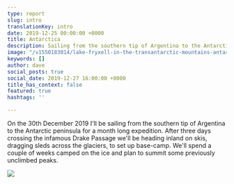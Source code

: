 ```yaml
---
type: report
slug: intro
translationKey: intro
date: 2019-12-25 00:00:00 +0000
title: Antarctica
description: Sailing from the southern tip of Argentina to the Antarctic peninsula for a ski-mountaineering expedition.
image: "/v1550183014/lake-fryxell-in-the-transantarctic-mountains-antarctica_aygmyr.jpg"
keywords: []
author: dave
social_posts: true
social_date: 2019-12-27 16:00:00 +0000
title_has_context: false
featured: true
hashtags: ''

---
```


On the 30th December 2019 I'll be sailing from the southern tip of Argentina to the Antarctic peninsula for a 
month long expedition. After three days crossing the infamous Drake Passage we'll be heading inland on skis, 
dragging sleds across the glaciers, to set up base-camp. We'll spend a couple of weeks camped on the ice and 
plan to summit some previously unclimbed peaks. 

![](https://res.cloudinary.com/wildernessprime/image/upload/w_1600,dpr_auto/v1550183229/iceberg-in-antarctica_vcijct.jpg
)
